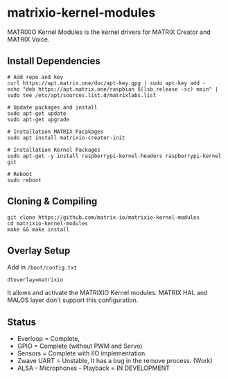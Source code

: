 # matrixio-kernel-modules

MATRIXIO Kernel Modules is the kernel drivers for MATRIX Creator and MATRIX Voice.

## Install Dependencies

```
# Add repo and key
curl https://apt.matrix.one/doc/apt-key.gpg | sudo apt-key add -
echo "deb https://apt.matrix.one/raspbian $(lsb_release -sc) main" | sudo tee /etc/apt/sources.list.d/matrixlabs.list

# Update packages and install
sudo apt-get update
sudo apt-get upgrade

# Installation MATRIX Pacakages
sudo apt install matrixio-creator-init

# Installation Kernel Packages
sudo apt-get -y install raspberrypi-kernel-headers raspberrypi-kernel git 

# Reboot
sudo reboot
```

## Cloning & Compiling
```
git clone https://github.com/matrix-io/matrixio-kernel-modules
cd matrixio-kernel-modules
make && make install
```

## Overlay Setup

Add in `/boot/config.txt`

```
dtoverlay=matrixio
```

It allows and activate the MATRIXIO Kernel modules. MATRIX HAL and MALOS layer don't support this configuration.

## Status

* Everloop = Complete,
* GPIO = Complete (without PWM and Servo)
* Sensors = Complete with IIO implementation.
* Zwave UART = Unstable, It has a bug in the remove process. (Work)
* ALSA - Microphones - Playback = IN DEVELOPMENT

